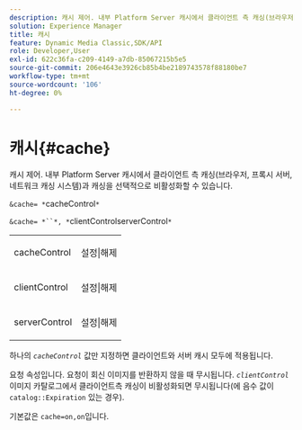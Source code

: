 ```yaml
---
description: 캐시 제어. 내부 Platform Server 캐시에서 클라이언트 측 캐싱(브라우저, 프록시 서버, 네트워크 캐싱 시스템)과 캐싱을 선택적으로 비활성화할 수 있습니다.
solution: Experience Manager
title: 캐시
feature: Dynamic Media Classic,SDK/API
role: Developer,User
exl-id: 622c36fa-c209-4149-a7db-85067215b5e5
source-git-commit: 206e4643e3926cb85b4be2189743578f88180be7
workflow-type: tm+mt
source-wordcount: '106'
ht-degree: 0%

---
```


# 캐시{#cache}

캐시 제어. 내부 Platform Server 캐시에서 클라이언트 측 캐싱(브라우저, 프록시 서버, 네트워크 캐싱 시스템)과 캐싱을 선택적으로 비활성화할 수 있습니다.

`&cache= *`cacheControl`*`

`&cache= *``*, *`clientControlserverControl`*`

<table id="simpletable_DA4D92F0AEF84FD49953876796058B7F"> 
 <tr class="strow"> 
  <td class="stentry"> <p><span class="codeph"> <span class="varname"> cacheControl</span></span> </p> </td> 
  <td class="stentry"> <p><span class="codeph"> 설정|해제</span> </p></td> 
 </tr> 
 <tr class="strow"> 
  <td class="stentry"> <p><span class="codeph"> <span class="varname"> clientControl</span></span> </p></td> 
  <td class="stentry"> <p><span class="codeph"> 설정|해제</span> </p></td> 
 </tr> 
 <tr class="strow"> 
  <td class="stentry"> <p><span class="codeph"> <span class="varname"> serverControl</span></span> </p></td> 
  <td class="stentry"> <p><span class="codeph"> 설정|해제</span> </p></td> 
 </tr> 
</table>

하나의 *`cacheControl`* 값만 지정하면 클라이언트와 서버 캐시 모두에 적용됩니다.

요청 속성입니다. 요청이 회신 이미지를 반환하지 않을 때 무시됩니다. *`clientControl`* 이미지 카탈로그에서 클라이언트측 캐싱이 비활성화되면 무시됩니다(에 음수 값이  `catalog::Expiration` 있는 경우).

기본값은 `cache=on,on`입니다.
